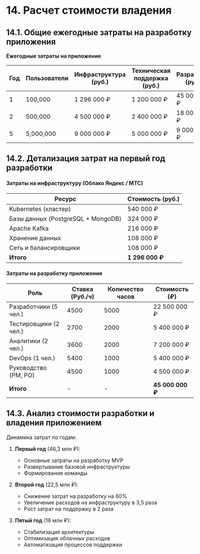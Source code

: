 # 14. Расчет стоимости владения

## 14.1. Общие ежегодные затраты на разработку приложения

**Ежегодные затраты на приложение**

| Год | Пользователи | Инфраструктура (руб.) | Техническая поддержка (руб.) | Разработка (руб.) | Общая стоимость (руб.) |
|-----|--------------|-----------------------|------------------------------|-------------------|-------------------------|
| 1   | 100,000      | 1 296 000 ₽           | 1 200 000 ₽                  | 45 000 000 ₽      | 46 296 000 ₽            |
| 2   | 500,000      | 4 500 000 ₽           | 2 400 000 ₽                  | 18 000 000 ₽      | 22 500 000 ₽            |
| 5   | 5,000,000    | 9 000 000 ₽           | 5 000 000 ₽                  | 9 000 000 ₽       | 18 000 000 ₽            |

## 14.2. Детализация затрат на первый год разработки

#### Затраты на инфраструктуру (Облако Яндекс / МТС)

| Ресурс                          | Стоимость (руб.) |
|---------------------------------|------------------|
| Kubernetes (кластер)            | 540 000 ₽        |
| Базы данных (PostgreSQL + MongoDB) | 324 000 ₽      |
| Apache Kafka                    | 216 000 ₽        |
| Хранение данных                 | 108 000 ₽        |
| Сеть и балансировщики           | 108 000 ₽        |
| **Итого**                       | **1 296 000 ₽**  |


#### Затраты на разработку приложения

| Роль                | Ставка (Руб./ч) | Количество часов | Стоимость (₽)     |
|---------------------|-----------------|------------------|-------------------|
| Разработчики (5 чел.) | 4500            | 5000             | 22 500 000 ₽      |
| Тестировщики (2 чел.) | 2700            | 2000             | 5 400 000 ₽       |
| Аналитики (2 чел.)  | 3600            | 2000             | 7 200 000 ₽       |
| DevOps (1 чел.)     | 5400            | 1000             | 5 400 000 ₽       |
| Руководство (PM, PO)| 4500            | 1000             | 4 500 000 ₽       |
| **Итого**          | -               | -                | **45 000 000 ₽**  |

## 14.3. Анализ стоимости разработки и владения приложением

Динамика затрат по годам:

1. **Первый год** (46,3 млн ₽):
   - Основные затраты на разработку MVP
   - Развертывание базовой инфраструктуры
   - Формирование команды

2. **Второй год** (22,5 млн ₽):
   - Снижение затрат на разработку на 60%
   - Увеличение расходов на инфраструктуру в 3,5 раза
   - Рост затрат на поддержку в 2 раза

3. **Пятый год** (18 млн ₽):
   - Стабилизация архитектуры
   - Оптимизация облачных расходов
   - Автоматизация процессов поддержки
